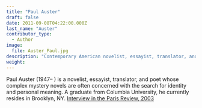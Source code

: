 ```yaml
---
title: "Paul Auster"
draft: false
date: 2011-09-08T04:22:00.000Z
last_name: "Auster"
contributor_type:
  - Author
image:
  file: Auster_Paul.jpg
description: "Contemporary American novelist, essayist, translator, and poet"
weight:
---
```


Paul Auster (1947– ) is a novelist, essayist, translator, and poet whose complex mystery novels are often concerned with the search for identity and personal meaning. A graduate from Columbia University, he currently resides in Brooklyn, NY. [Interview in the Paris Review, 2003](http://www.theparisreview.org/interviews/121/the-art-of-fiction-no-178-paul-auster)

